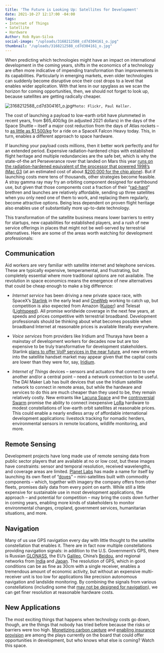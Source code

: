 ```yaml
---
title: 'The Future is Looking Up: Satellites for Development'
date: 2021-10-27 12:17:00 -04:00
tags:
- Internet of Things
- Satellite
- Hardware
Author: Rob Ryan-Silva
social-image: "/uploads/3168212588_cd7d304161_o.jpg"
thumbnail: "/uploads/3168212588_cd7d304161_o.jpg"
---
```


When predicting which technologies might have an impact on international development in the coming years, shifts in the economics of a technology are often more indicative of impending transformation than improvements in its capabilities. Particularly in emerging markets, even older technologies can suddenly become disruptive once their cost drops to a level that enables wider application. With that lens in our spyglass as we scan the horizon for coming opportunities, then, we should not forget to look up, because satellites are getting radically cheaper.

![3168212588_cd7d304161_o.jpg](/uploads/3168212588_cd7d304161_o.jpg)`Photo: Flickr, Paul Keller.`

<!--more-->

The cost of launching a payload to low-earth orbit have plummeted in recent years, from $65,400/kg (in adjusted 2021 dollars) in the days of the Space Shuttle – itself a major cost reduction from the days of Atlas rockets – to [as little as $1,500/kg](https://aerospace.csis.org/data/space-launch-to-low-earth-orbit-how-much-does-it-cost/) for a ride on a SpaceX Falcon Heavy today. This, in turn, enables a different approach to space hardware.

If launching your payload costs millions, then it better work perfectly and for an extended period. Expensive radiation-hardened chips with established flight heritage and multiple redundancies are the safe bet, which is why the state-of-the art Perseverance rover that landed on Mars this year [runs on the radiation-hardened equivalent of the processor that powered 1998’s iMac G3](https://mars.nasa.gov/mars2020/spacecraft/rover/brains/) (at an estimated cost of about [$200,000 for the chip alone](https://en.wikipedia.org/wiki/RAD750)). But if launching costs mere tens of thousands, other strategies become feasible. A stray gamma ray may fry an orbiting component designed for earthbound use, but given that those components cost a fraction of their “[rad-hard](https://en.wikipedia.org/wiki/Radiation_hardening)” brethren and launches are relatively affordable, sending up three satellites when you only need one of them to work, and replacing them regularly, become attractive options. Being less dependent on proven flight heritage also enables use of substantially more up-to-date technology.

This transformation of the satellite business means lower barriers to entry for startups, new capabilities for established players, and a rush of new service offerings in places that might not be well-served by terrestrial alternatives. Here are some of the areas worth watching for development professionals:

## Communication

Aid workers are very familiar with satellite internet and telephone services. These are typically expensive, temperamental, and frustrating, but completely essential where more traditional options are not available. The revolution in space economics means the emergence of new alternatives that could be cheap enough to make a big difference:

* *Internet service* has been driving a new private space race, with SpaceX’s [Starlink](https://www.starlink.com/) in the early lead and [OneWeb](https://oneweb.net/) working to catch up, but competition is also expected from Amazon ([Kuiper](https://en.wikipedia.org/wiki/Kuiper_Systems)) and Telesat ([Lightspeed](https://www.telesat.com/leo-satellites/)). All promise worldwide coverage in the next few years, at speeds and prices competitive with terrestrial broadband. Development professionals should be thinking about what becomes possible when broadband Internet at reasonable prices is available literally everywhere.

* *Voice services* from providers like Iridium and Thuraya have been a mainstay of development workers for decades now but are too expensive to be truly transformative for development stakeholders. Starlink [plans to offer VoIP services in the near future](https://arstechnica.com/information-technology/2021/02/spacex-plans-starlink-phone-service-emergency-backup-and-low-income-access/), and new entrants into the satellite handset market may appear given that the capital costs are lower than they were for, say, [Iridium](https://bookshop.org/books/eccentric-orbits-the-iridium-story/9780802121684).


* *Internet of Things* devices – sensors and actuators that connect to one another and/or a central point – need a network connection to be useful. The DAI Maker Lab has built devices that use the Iridium satellite network to connect in remote areas, but while the hardware and services to do this are much cheaper than they used to be, they remain relatively costly. New entrants like [Lacuna Space](https://lacuna.space/) and the [controversial](https://techcrunch.com/2018/12/20/fcc-fines-swarm-technologies-900k-over-unauthorized-satellite-launch/) [Swarm](https://spectrum.ieee.org/swarm-takes-lora-skyhigh) promise the ability to connect inexpensive [LoRa](https://en.wikipedia.org/wiki/LoRa) hardware to modest constellations of low-earth orbit satellites at reasonable prices. This could enable a nearly endless array of affordable international development applications: livestock tracking for nomadic herders, environmental sensors in remote locations, wildlife monitoring, and more.

## Remote Sensing

Development projects have long made use of remote sensing data from public sector players that are available at no or low cost, but these images have constraints: sensor and temporal resolution, received wavelengths, and coverage areas are limited. [Planet Labs](https://www.planet.com/) has made a name for itself by launching its own fleet of “[doves](https://www.planet.com/company/approach/)” – mini-satellites built with commodity components – which, together with imagery the company offers from other fleets, promises daily data from every point on earth. While still a little expensive for sustainable use in most development applications, the approach – and potential for competition – may bring the costs down further in coming years, enabling more kinds of stakeholders to monitor environmental changes, cropland, government services, humanitarian situations, and more.

## Navigation

Many of us use GPS navigation every day with little thought to the satellite constellation that enables it. There are in fact now multiple constellations providing navigation signals: in addition to the U.S. Government’s GPS, there is Russian [GLONASS](https://en.wikipedia.org/wiki/GLONASS), the EU’s [Galileo](https://en.wikipedia.org/wiki/Galileo_(satellite_navigation)), China’s [Beidou](https://en.wikipedia.org/wiki/BeiDou), and regional networks from [India](https://www.isro.gov.in/irnss-programme) and [Japan](https://qzss.go.jp/en/). The resolution of GPS, which in good conditions can be as fine as 30cm with a single receiver, enables a tremendous amount of economic activity, but without an expensive multi-receiver unit is too low for applications like precision autonomous navigation and landslide monitoring. By combining the signals from various constellations (including some that [may not be designed for navigation](https://hackaday.com/2021/10/10/gps-with-starlink-we-dont-need-it-any-more/)), we can get finer resolution at reasonable hardware costs.

## New Applications

The most exciting things that happens when technology costs go down, though, are the things that nobody has tried before because the risks or barriers were too high. [Monetizing carbon capture](https://www.spacecapital.com/publications/climate-opportunity) and [enabling insurance provision](https://assets.planet.com/docs/Insurtech-Future_Planet-eBook.pdf) are among the plays currently on the board that could offer opportunities in development, but who knows what else is coming? Watch this space.